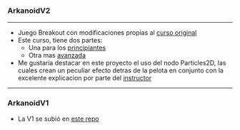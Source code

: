 ### ArkanoidV2
---
* Juego Breakout con modificaciones propias al [curso original](https://www.youtube.com/watch?v=1wSwA1cYzIA&t=63s)
* Este curso, tiene dos partes:
  * Una para los [principiantes](https://www.youtube.com/watch?v=1wSwA1cYzIA&t=63s) 
  * Otra mas [avanzada](https://www.youtube.com/watch?v=sQ_NhtFkv4M&list=PLpdhBEtT9SDn2_tc1G8cZHHUhywJxLFU3&index=2)
* Me gustaria destacar en este proyecto el uso del nodo Particles2D, las cuales crean un peculiar efecto detras de la pelota en conjunto con la excelente explicacion por parte del [instructor](https://www.youtube.com/c/Raformatico/videos) 
---
### ArkanoidV1
* La V1 se subió en [este repo](https://github.com/MarcoPaoletta/Arkanoid)
